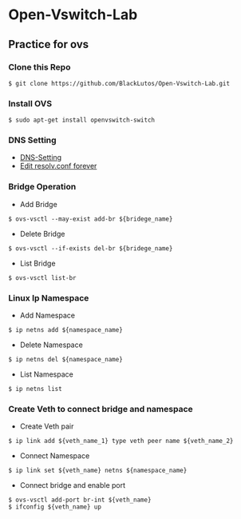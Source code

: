 # Open-Vswitch-Lab
## Practice for ovs

### Clone this Repo
```
$ git clone https://github.com/BlackLutos/Open-Vswitch-Lab.git
```

### Install OVS
```
$ sudo apt-get install openvswitch-switch
```
### DNS Setting
* [DNS-Setting](https://blog.gtwang.org/tips/google-public-dns/)
* [Edit resolv.conf forever](https://blog.csdn.net/u010879745/article/details/122764724)

### Bridge Operation

* Add Bridge
```
$ ovs-vsctl --may-exist add-br ${bridege_name} 
```
* Delete Bridge
```
$ ovs-vsctl --if-exists del-br ${bridege_name} 
```
* List Bridge
```
$ ovs-vsctl list-br
```

### Linux Ip Namespace

* Add Namespace
```
$ ip netns add ${namespace_name} 
```
* Delete Namespace
```
$ ip netns del ${namespace_name} 
```
* List Namespace
```
$ ip netns list
```
### Create Veth to connect bridge and namespace

* Create Veth pair
```
$ ip link add ${veth_name_1} type veth peer name ${veth_name_2}
```
* Connect Namespace
```
$ ip link set ${veth_name} netns ${namespace_name}
```
* Connect bridge and enable port
```
$ ovs-vsctl add-port br-int ${veth_name}
$ ifconfig ${veth_name} up
```
